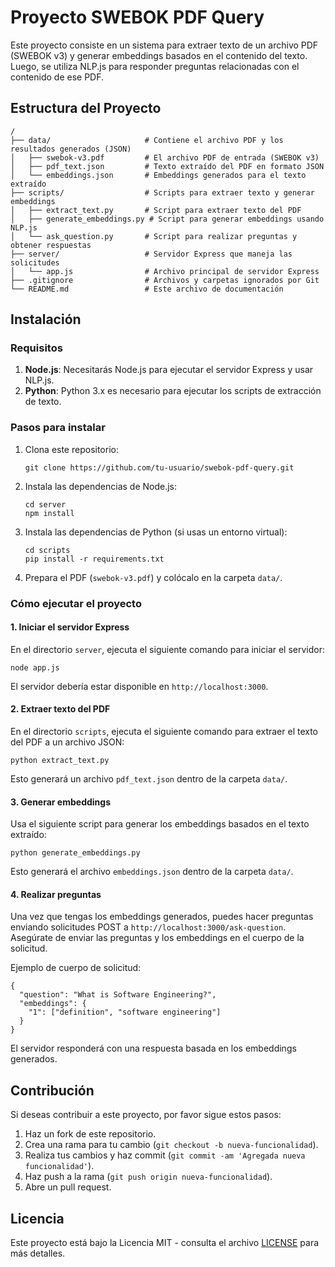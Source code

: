 # Proyecto SWEBOK PDF Query

Este proyecto consiste en un sistema para extraer texto de un archivo PDF (SWEBOK v3) y generar embeddings basados en el contenido del texto. Luego, se utiliza NLP.js para responder preguntas relacionadas con el contenido de ese PDF.

## Estructura del Proyecto

```
/
├── data/                     # Contiene el archivo PDF y los resultados generados (JSON)
│   ├── swebok-v3.pdf         # El archivo PDF de entrada (SWEBOK v3)
│   ├── pdf_text.json         # Texto extraído del PDF en formato JSON
│   └── embeddings.json       # Embeddings generados para el texto extraído
├── scripts/                  # Scripts para extraer texto y generar embeddings
│   ├── extract_text.py       # Script para extraer texto del PDF
│   ├── generate_embeddings.py # Script para generar embeddings usando NLP.js
│   └── ask_question.py       # Script para realizar preguntas y obtener respuestas
├── server/                   # Servidor Express que maneja las solicitudes
│   └── app.js                # Archivo principal de servidor Express
├── .gitignore                # Archivos y carpetas ignorados por Git
└── README.md                 # Este archivo de documentación
```

## Instalación

### Requisitos

1. **Node.js**: Necesitarás Node.js para ejecutar el servidor Express y usar NLP.js.
2. **Python**: Python 3.x es necesario para ejecutar los scripts de extracción de texto.

### Pasos para instalar

1. Clona este repositorio:
   ```
   git clone https://github.com/tu-usuario/swebok-pdf-query.git
   ```

2. Instala las dependencias de Node.js:
   ```
   cd server
   npm install
   ```

3. Instala las dependencias de Python (si usas un entorno virtual):
   ```
   cd scripts
   pip install -r requirements.txt
   ```

4. Prepara el PDF (`swebok-v3.pdf`) y colócalo en la carpeta `data/`.

### Cómo ejecutar el proyecto

#### 1. Iniciar el servidor Express

En el directorio `server`, ejecuta el siguiente comando para iniciar el servidor:

```
node app.js
```

El servidor debería estar disponible en `http://localhost:3000`.

#### 2. Extraer texto del PDF

En el directorio `scripts`, ejecuta el siguiente comando para extraer el texto del PDF a un archivo JSON:

```
python extract_text.py
```

Esto generará un archivo `pdf_text.json` dentro de la carpeta `data/`.

#### 3. Generar embeddings

Usa el siguiente script para generar los embeddings basados en el texto extraído:

```
python generate_embeddings.py
```

Esto generará el archivo `embeddings.json` dentro de la carpeta `data/`.

#### 4. Realizar preguntas

Una vez que tengas los embeddings generados, puedes hacer preguntas enviando solicitudes POST a `http://localhost:3000/ask-question`. Asegúrate de enviar las preguntas y los embeddings en el cuerpo de la solicitud.

Ejemplo de cuerpo de solicitud:

```
{
  "question": "What is Software Engineering?",
  "embeddings": {
    "1": ["definition", "software engineering"]
  }
}
```

El servidor responderá con una respuesta basada en los embeddings generados.

## Contribución

Si deseas contribuir a este proyecto, por favor sigue estos pasos:

1. Haz un fork de este repositorio.
2. Crea una rama para tu cambio (`git checkout -b nueva-funcionalidad`).
3. Realiza tus cambios y haz commit (`git commit -am 'Agregada nueva funcionalidad'`).
4. Haz push a la rama (`git push origin nueva-funcionalidad`).
5. Abre un pull request.

## Licencia

Este proyecto está bajo la Licencia MIT - consulta el archivo [LICENSE](LICENSE) para más detalles.
